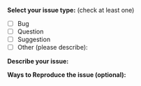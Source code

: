 
<!-- (Update "[ ]" to "[x]" to check a box) -->

**Select your issue type:** (check at least one)
- [ ] Bug
- [ ] Question
- [ ] Suggestion
- [ ] Other (please describe):

**Describe your issue:**

**Ways to Reproduce the issue (optional):**

